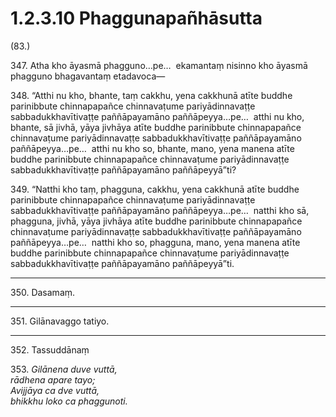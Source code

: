

# 1.2.3.10 Phaggunapañhāsutta





(83.)

347\. Atha kho āyasmā phagguno…pe…  ekamantaṃ nisinno kho āyasmā phagguno bhagavantaṃ etadavoca—

348\. “Atthi nu kho, bhante, taṃ cakkhu, yena cakkhunā atīte buddhe parinibbute chinnapapañce chinnavaṭume pariyādinnavaṭṭe sabbadukkhavītivaṭṭe paññāpayamāno paññāpeyya…pe…  atthi nu kho, bhante, sā jivhā, yāya jivhāya atīte buddhe parinibbute chinnapapañce chinnavaṭume pariyādinnavaṭṭe sabbadukkhavītivaṭṭe paññāpayamāno paññāpeyya…pe…  atthi nu kho so, bhante, mano, yena manena atīte buddhe parinibbute chinnapapañce chinnavaṭume pariyādinnavaṭṭe sabbadukkhavītivaṭṭe paññāpayamāno paññāpeyyā”ti?

349\. “Natthi kho taṃ, phagguna, cakkhu, yena cakkhunā atīte buddhe parinibbute chinnapapañce chinnavaṭume pariyādinnavaṭṭe sabbadukkhavītivaṭṭe paññāpayamāno paññāpeyya…pe…  natthi kho sā, phagguna, jivhā, yāya jivhāya atīte buddhe parinibbute chinnapapañce chinnavaṭume pariyādinnavaṭṭe sabbadukkhavītivaṭṭe paññāpayamāno paññāpeyya…pe…  natthi kho so, phagguna, mano, yena manena atīte buddhe parinibbute chinnapapañce chinnavaṭume pariyādinnavaṭṭe sabbadukkhavītivaṭṭe paññāpayamāno paññāpeyyā”ti.

---

350\. Dasamaṃ.



---

351\. Gilānavaggo tatiyo.



---

352\. Tassuddānaṃ



353\. _Gilānena duve vuttā,_  
_rādhena apare tayo;_  
_Avijjāya ca dve vuttā,_  
_bhikkhu loko ca phaggunoti._  




